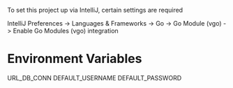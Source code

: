 
To set this project up via IntelliJ, certain settings are required

IntelliJ Preferences -> Languages & Frameworks -> Go -> Go Module (vgo) -> Enable Go Modules (vgo) integration

# Environment Variables
URL_DB_CONN
DEFAULT_USERNAME
DEFAULT_PASSWORD